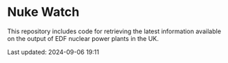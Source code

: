 # Nuke Watch

This repository includes code for retrieving the latest information available on the output of EDF nuclear power plants in the UK.

Last updated: 2024-09-06 19:11